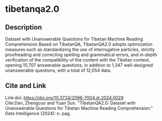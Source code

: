 # tibetanqa2.0
## Description
 Dataset with Unanswerable Questions for  Tibetan Machine Reading Comprehension
Based on TibetanQA, TibetanQA2.0 adopts optimization measures such as standardizing the use of interrogative particles, strictly proofreading and correcting spelling and grammatical errors, and in-depth verification of the compatibility of the content with the Tibetan context, opening 10,707 answerable questions, in addition to 1,347 well-designed unanswerable questions, with a total of 12,054 data.
## Cite and Link
Link:doi: https://doi.org/10.3724/2096-7004.di.2024.0029  
Cite:Dan, Zhengcuo and Yuan Sun. "TibetanQA2.0: Dataset with Unanswerable Questions for Tibetan Machine Reading Comprehension." Data Intelligence (2024): n. pag.
